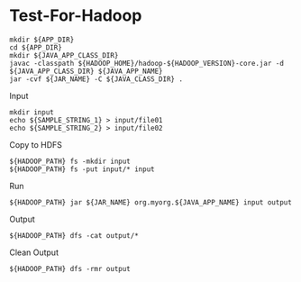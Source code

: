 Test-For-Hadoop
===============

```
mkdir ${APP_DIR}
cd ${APP_DIR}
mkdir ${JAVA_APP_CLASS_DIR}
javac -classpath ${HADOOP_HOME}/hadoop-${HADOOP_VERSION}-core.jar -d ${JAVA_APP_CLASS_DIR} ${JAVA_APP_NAME}
jar -cvf ${JAR_NAME} -C ${JAVA_CLASS_DIR} .
```

Input
```
mkdir input
echo ${SAMPLE_STRING_1} > input/file01
echo ${SAMPLE_STRING_2} > input/file02
```

Copy to HDFS
```
${HADOOP_PATH} fs -mkdir input
${HADOOP_PATH} fs -put input/* input
```

Run
```
${HADOOP_PATH} jar ${JAR_NAME} org.myorg.${JAVA_APP_NAME} input output
```

Output
```
${HADOOP_PATH} dfs -cat output/*
```

Clean Output
```
${HADOOP_PATH} dfs -rmr output
```
